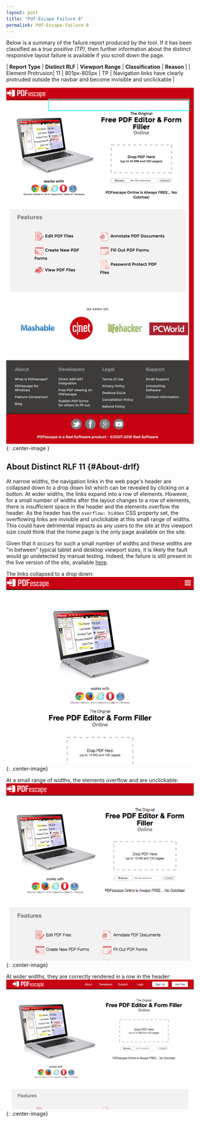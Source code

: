```yaml
---
layout: post
title: "Pdf-Escape Failure 8"
permalink: Pdf-Escape-failure-8
---
```

Below is a summary of the failure report produced by the tool. If it has been classified as a *true positive (TP)*, then further information about the distinct responsive layout failure is available if you scroll down the page.

| **Report Type** | **Distinct RLF** | **Viewport Range** | **Classification** | **Reason** |
| Element Protrusion| 11 | 801px-805px | TP | Navigation links have clearly protruded outside the navbar and become invisible and unclickable | 

![Screenshot of the fault](assets/images/Pdf-Escape/fault8/overflow-Width803.png){: .center-image }

## About Distinct RLF 11 {#About-drlf}

At narrow widths, the navigation links in the web page's header are collapsed down to a drop down list which can be revealed by clicking on a button. At wider widths, the links expand into a row of elements. However, for a small number of widths after the layout changes to a row of elements, there is insufficient space in the header and the elements overflow the header. As the header has the `overflow: hidden` CSS property set, the overflowing links are invisible and unclickable at this small range of widths. This could have detrimental impacts as any users to the site at this viewport size could think that the home page is the only page available on the site.

Given that it occurs for such a small number of widths and these widths are "in between" typical tablet and desktop viewport sizes, it is likely the fault would go undetected by manual testing. Indeed, the failure is still present in the live version of the site, available [here](http://www.pdfescape.com/).

The links collapsed to a drop down:
![760px](assets/good-bad/rlf11/760.png){: .center-image}

At a small range of widths, the elements overflow and are unclickable:
![802px](assets/good-bad/rlf11/802.png){: .center-image}

At wider widths, they are correctly rendered in a row in the header:
![1024px](assets/good-bad/rlf11/1024.png){: .center-image}
